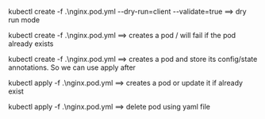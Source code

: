 kubectl create -f .\nginx.pod.yml --dry-run=client --validate=true ==> dry run mode

kubectl create -f .\nginx.pod.yml ==> creates a pod / will fail if the pod already exists

kubectl create -f .\nginx.pod.yml ==> creates a pod and store its config/state annotations. So we can use apply after

kubectl apply -f .\nginx.pod.yml ==> creates a pod or update it if already exist

kubectl apply -f .\nginx.pod.yml ==> delete pod using yaml file

